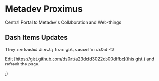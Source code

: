 # Metadev Proximus

Central Portal to Metadev's Collaboration and Web-things

## Dash Items Updates

They are loaded directly from gist, cause I'm ds0nt <3

Edit [https://gist.github.com/ds0nt/a23dcfd3022db00dffbc](this gist.) and refresh the page.

;)
